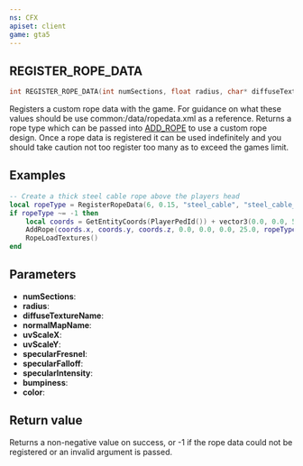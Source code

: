 ```yaml
---
ns: CFX
apiset: client
game: gta5
---
```

## REGISTER_ROPE_DATA

```c
int REGISTER_ROPE_DATA(int numSections, float radius, char* diffuseTextureName, char* normalMapName, float distanceMappingScale, float uvScaleX, float uvScaleY, float specularFresnel, float specularFalloff, float specularIntensity, float bumpiness, int color);
```

Registers a custom rope data with the game. For guidance on what these values should be use common:/data/ropedata.xml as a reference.
Returns a rope type which can be passed into [ADD_ROPE](#_0xE832D760399EB220) to use a custom rope design.
Once a rope data is registered it can be used indefinitely and you should take caution not too register too many as to exceed the games limit.

## Examples

```lua
-- Create a thick steel cable rope above the players head
local ropeType = RegisterRopeData(6, 0.15, "steel_cable", "steel_cable_n", 1.0, 1.0, 8.775, 0.97, 30.0, 0.25, 1.775, 0x00FFFF00)
if ropeType ~= -1 then
    local coords = GetEntityCoords(PlayerPedId()) + vector3(0.0, 0.0, 5.0)
	AddRope(coords.x, coords.y, coords.z, 0.0, 0.0, 0.0, 25.0, ropeType, 10.0, 0.0, 1.0, false, false, false, 1.0, false, 0)
    RopeLoadTextures()
end
```

## Parameters
* **numSections**:
* **radius**:
* **diffuseTextureName**:
* **normalMapName**:
* **uvScaleX**:
* **uvScaleY**:
* **specularFresnel**:
* **specularFalloff**:
* **specularIntensity**:
* **bumpiness**:
* **color**:

## Return value
Returns a non-negative value on success, or -1 if the rope data could not be registered or an invalid argument is passed.